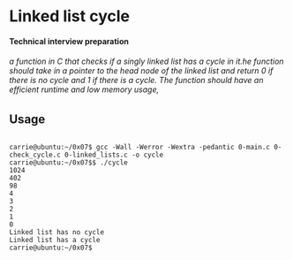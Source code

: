#  Linked list cycle




#### Technical interview preparation





###### a function in C that checks if a singly linked list has a cycle in it.he function should take in a pointer to the head node of the linked list and return 0 if there is no cycle and 1 if there is a cycle. The function should have an efficient runtime and low memory usage, 




## Usage

```

carrie@ubuntu:~/0x07$ gcc -Wall -Werror -Wextra -pedantic 0-main.c 0-check_cycle.c 0-linked_lists.c -o cycle
carrie@ubuntu:~/0x07$$ ./cycle 
1024
402
98
4
3
2
1
0
Linked list has no cycle
Linked list has a cycle
carrie@ubuntu:~/0x07$

```


